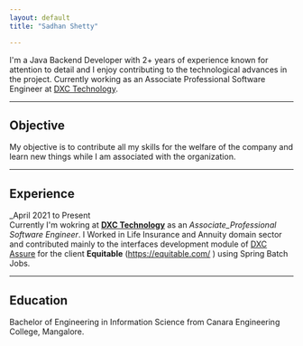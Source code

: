 ```yaml
---
layout: default
title: "Sadhan Shetty"

---
```

I'm a Java Backend Developer with 2+ years of experience known for attention to detail and I enjoy contributing to the technological advances in the project. Currently working as an Associate Professional Software Engineer at [DXC Technology](https://dxc.com/us/en).

---
## Objective
My objective is to contribute all my skills for the welfare of the company and learn new things while I am associated with the organization.

---
## Experience

_April 2021 to Present <br>
Currently I'm wokring at [**DXC Technology**](https://dxc.com/us/en) as an _Associate_Professional Software Engineer_. 
I Worked in Life Insurance and Annuity domain sector and contributed mainly to the interfaces development module of [DXC Assure](https://dxc.com/us/en/services/insurance-software-bps/dxc-insurance-software/dxc-assure-for-life-and-wealth) for the client **Equitable** (https://equitable.com/ ) using Spring Batch Jobs.

---
## Education

Bachelor of Engineering in Information Science from Canara Engineering College, Mangalore.
